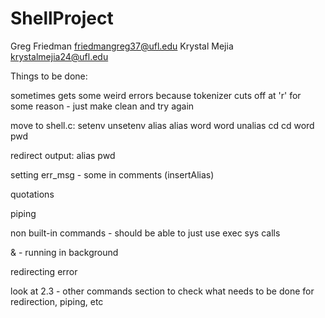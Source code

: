 # ShellProject
Greg Friedman		friedmangreg37@ufl.edu
Krystal Mejia		krystalmejia24@ufl.edu


Things to be done:

sometimes gets some weird errors because tokenizer cuts off at 'r' for some reason - just make clean and try again

move to shell.c:
	setenv
	unsetenv
	alias
	alias word word
	unalias
	cd
	cd word
	pwd

redirect output:
	alias
	pwd

setting err_msg - some in comments (insertAlias)

quotations

piping

non built-in commands - should be able to just use exec sys calls 

& - running in background

redirecting error

look at 2.3 - other commands section to check what needs to be done for redirection, piping, etc
